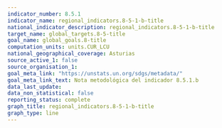 ```yaml
---
indicator_number: 8.5.1
indicator_name: regional_indicators.8-5-1-b-title
national_indicator_description: regional_indicators.8-5-1-b-title
target_name: global_targets.8-5-title
goal_name: global_goals.8-title
computation_units: units.CUR_LCU
national_geographical_coverage: Asturias
source_active_1: false
source_organisation_1:  
goal_meta_link: "https://unstats.un.org/sdgs/metadata/"
goal_meta_link_text: Nota metodológica del indicador 8.5.1.b
data_last_update:  
data_non_statistical: false
reporting_status: complete
graph_title: regional_indicators.8-5-1-b-title
graph_type: line
---
```

